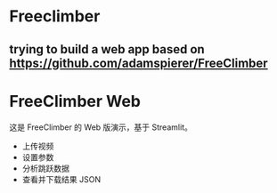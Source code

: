 # Freeclimber
## trying to build a web app based on https://github.com/adamspierer/FreeClimber
# FreeClimber Web

这是 FreeClimber 的 Web 版演示，基于 Streamlit。
- 上传视频
- 设置参数
- 分析跳跃数据
- 查看并下载结果 JSON
